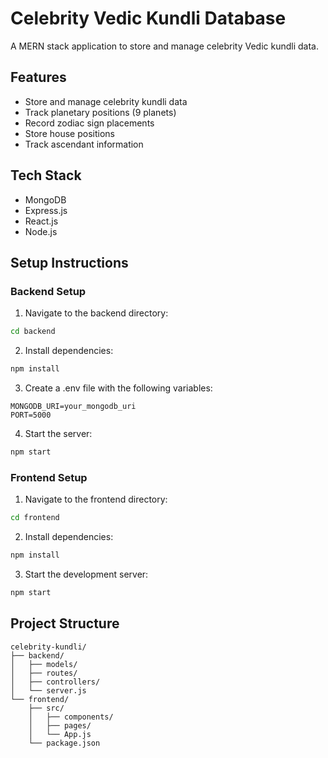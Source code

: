 # Celebrity Vedic Kundli Database

A MERN stack application to store and manage celebrity Vedic kundli data.

## Features
- Store and manage celebrity kundli data
- Track planetary positions (9 planets)
- Record zodiac sign placements
- Store house positions
- Track ascendant information

## Tech Stack
- MongoDB
- Express.js
- React.js
- Node.js

## Setup Instructions

### Backend Setup
1. Navigate to the backend directory:
```bash
cd backend
```

2. Install dependencies:
```bash
npm install
```

3. Create a .env file with the following variables:
```
MONGODB_URI=your_mongodb_uri
PORT=5000
```

4. Start the server:
```bash
npm start
```

### Frontend Setup
1. Navigate to the frontend directory:
```bash
cd frontend
```

2. Install dependencies:
```bash
npm install
```

3. Start the development server:
```bash
npm start
```

## Project Structure
```
celebrity-kundli/
├── backend/
│   ├── models/
│   ├── routes/
│   ├── controllers/
│   └── server.js
└── frontend/
    ├── src/
    │   ├── components/
    │   ├── pages/
    │   └── App.js
    └── package.json
``` 